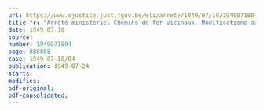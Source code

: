 ```yaml
---
url: https://www.ejustice.just.fgov.be/eli/arrete/1949/07/18/1949071804/justel
title-fr: "Arrêté ministériel Chemins de fer vicinaux. Modifications aux conditions réglementaires générales"
date: 1949-07-18
source:
number: 1949071804
page: 888888
case: 1949-07-18/04
publication: 1949-07-24
starts:
modifies:
pdf-original:
pdf-consolidated:
---
```


